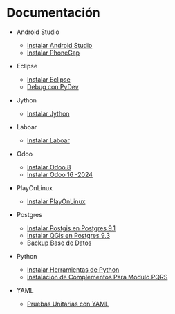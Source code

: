 Documentación
======================

- Android Studio
    - [Instalar Android Studio](src/Android_Studio/install_android_studio.md)
    - [Instalar PhoneGap](src/phonegap/install_phonegap.md)

- Eclipse
	- [Instalar Eclipse](/src/eclipse/install_eclipse.md)
	- [Debug con PyDev](/src/eclipse/debug_pydev.md)

- Jython
	- [Instalar Jython](/src/jython/install_jython.md)

- Laboar
	- [Instalar Laboar](/src/laboard/install_laboard.md)

- Odoo
	- [Instalar Odoo 8 ](/src/odoo/install_odoo.md)
	- [Instalar Odoo 16 -2024 ](/src/odoo16/instalar_odoo_16_v2.md)

- PlayOnLinux
	- [Instalar PlayOnLinux](/src/PlayOnLinux/install_PlayOnLinux.md)

- Postgres
	- [Instalar Postgis en Postgres 9.1](/src/postgres/install_tool_postgres9.1.md)
	- [Instalar QGis en Postgres 9.3](/src/postgres/install_tool_postgres9.3.md)
	- [Backup Base de Datos](/src/postgres/backup_databases.md)

- Python
	- [Instalar Herramientas de Python](/src/python/install_tool_python.md)
	- [Instalación de Complementos Para Modulo PQRS](/src/python/install_tool_python_for_module.md)

- YAML
	- [Pruebas Unitarias con YAML](/src/yaml/test_yaml.md)
